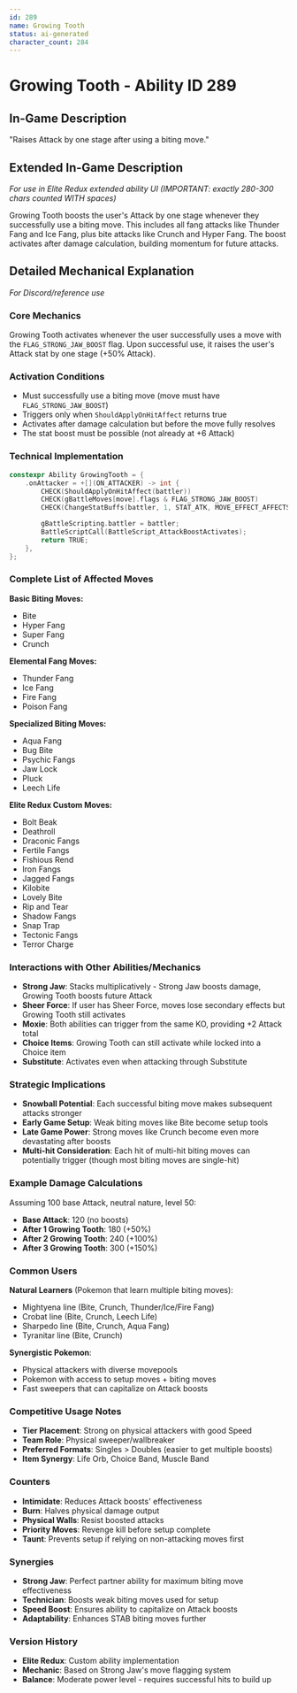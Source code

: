 ```yaml
---
id: 289
name: Growing Tooth
status: ai-generated
character_count: 284
---
```


# Growing Tooth - Ability ID 289

## In-Game Description
"Raises Attack by one stage after using a biting move."

## Extended In-Game Description
*For use in Elite Redux extended ability UI (IMPORTANT: exactly 280-300 chars counted WITH spaces)*

Growing Tooth boosts the user's Attack by one stage whenever they successfully use a biting move. This includes all fang attacks like Thunder Fang and Ice Fang, plus bite attacks like Crunch and Hyper Fang. The boost activates after damage calculation, building momentum for future attacks.

## Detailed Mechanical Explanation
*For Discord/reference use*

### Core Mechanics
Growing Tooth activates whenever the user successfully uses a move with the `FLAG_STRONG_JAW_BOOST` flag. Upon successful use, it raises the user's Attack stat by one stage (+50% Attack).

### Activation Conditions
- Must successfully use a biting move (move must have `FLAG_STRONG_JAW_BOOST`)
- Triggers only when `ShouldApplyOnHitAffect` returns true
- Activates after damage calculation but before the move fully resolves
- The stat boost must be possible (not already at +6 Attack)

### Technical Implementation
```cpp
constexpr Ability GrowingTooth = {
    .onAttacker = +[](ON_ATTACKER) -> int {
        CHECK(ShouldApplyOnHitAffect(battler))
        CHECK(gBattleMoves[move].flags & FLAG_STRONG_JAW_BOOST)
        CHECK(ChangeStatBuffs(battler, 1, STAT_ATK, MOVE_EFFECT_AFFECTS_USER, NULL))

        gBattleScripting.battler = battler;
        BattleScriptCall(BattleScript_AttackBoostActivates);
        return TRUE;
    },
};
```

### Complete List of Affected Moves
**Basic Biting Moves:**
- Bite
- Hyper Fang
- Super Fang
- Crunch

**Elemental Fang Moves:**
- Thunder Fang
- Ice Fang 
- Fire Fang
- Poison Fang

**Specialized Biting Moves:**
- Aqua Fang
- Bug Bite
- Psychic Fangs
- Jaw Lock
- Pluck
- Leech Life

**Elite Redux Custom Moves:**
- Bolt Beak
- Deathroll
- Draconic Fangs
- Fertile Fangs
- Fishious Rend
- Iron Fangs
- Jagged Fangs
- Kilobite
- Lovely Bite
- Rip and Tear
- Shadow Fangs
- Snap Trap
- Tectonic Fangs
- Terror Charge

### Interactions with Other Abilities/Mechanics
- **Strong Jaw**: Stacks multiplicatively - Strong Jaw boosts damage, Growing Tooth boosts future Attack
- **Sheer Force**: If user has Sheer Force, moves lose secondary effects but Growing Tooth still activates
- **Moxie**: Both abilities can trigger from the same KO, providing +2 Attack total
- **Choice Items**: Growing Tooth can still activate while locked into a Choice item
- **Substitute**: Activates even when attacking through Substitute

### Strategic Implications
- **Snowball Potential**: Each successful biting move makes subsequent attacks stronger
- **Early Game Setup**: Weak biting moves like Bite become setup tools
- **Late Game Power**: Strong moves like Crunch become even more devastating after boosts
- **Multi-hit Consideration**: Each hit of multi-hit biting moves can potentially trigger (though most biting moves are single-hit)

### Example Damage Calculations
Assuming 100 base Attack, neutral nature, level 50:
- **Base Attack**: 120 (no boosts)
- **After 1 Growing Tooth**: 180 (+50%)
- **After 2 Growing Tooth**: 240 (+100%)
- **After 3 Growing Tooth**: 300 (+150%)

### Common Users
**Natural Learners** (Pokemon that learn multiple biting moves):
- Mightyena line (Bite, Crunch, Thunder/Ice/Fire Fang)
- Crobat line (Bite, Crunch, Leech Life)
- Sharpedo line (Bite, Crunch, Aqua Fang)
- Tyranitar line (Bite, Crunch)

**Synergistic Pokemon**:
- Physical attackers with diverse movepools
- Pokemon with access to setup moves + biting moves
- Fast sweepers that can capitalize on Attack boosts

### Competitive Usage Notes
- **Tier Placement**: Strong on physical attackers with good Speed
- **Team Role**: Physical sweeper/wallbreaker
- **Preferred Formats**: Singles > Doubles (easier to get multiple boosts)
- **Item Synergy**: Life Orb, Choice Band, Muscle Band

### Counters
- **Intimidate**: Reduces Attack boosts' effectiveness
- **Burn**: Halves physical damage output
- **Physical Walls**: Resist boosted attacks
- **Priority Moves**: Revenge kill before setup complete
- **Taunt**: Prevents setup if relying on non-attacking moves first

### Synergies  
- **Strong Jaw**: Perfect partner ability for maximum biting move effectiveness
- **Technician**: Boosts weak biting moves used for setup
- **Speed Boost**: Ensures ability to capitalize on Attack boosts
- **Adaptability**: Enhances STAB biting moves further

### Version History
- **Elite Redux**: Custom ability implementation
- **Mechanic**: Based on Strong Jaw's move flagging system
- **Balance**: Moderate power level - requires successful hits to build up
